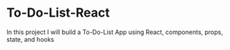 # To-Do-List-React
In this project I will build a To-Do-List App using React, components, props, state, and hooks
